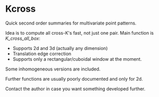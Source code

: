 # Kcross
Quick second order summaries for multivariate point patterns. 

Idea is to compute all cross-K's fast, not just one pair. Main function is *K_cross_all_box*: 

* Supports 2d and 3d (actually any dimension)
* Translation edge correction
* Supports only a rectangular/cuboidal window at the moment.

Some inhomogeneous versions are included.

Further functions are usually poorly documented and only for 2d.

Contact the author in case you want something developed further.
